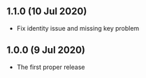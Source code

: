 ## 1.1.0 (10 Jul 2020)
  - Fix identity issue and missing key problem

## 1.0.0 (9 Jul 2020)
  - The first proper release